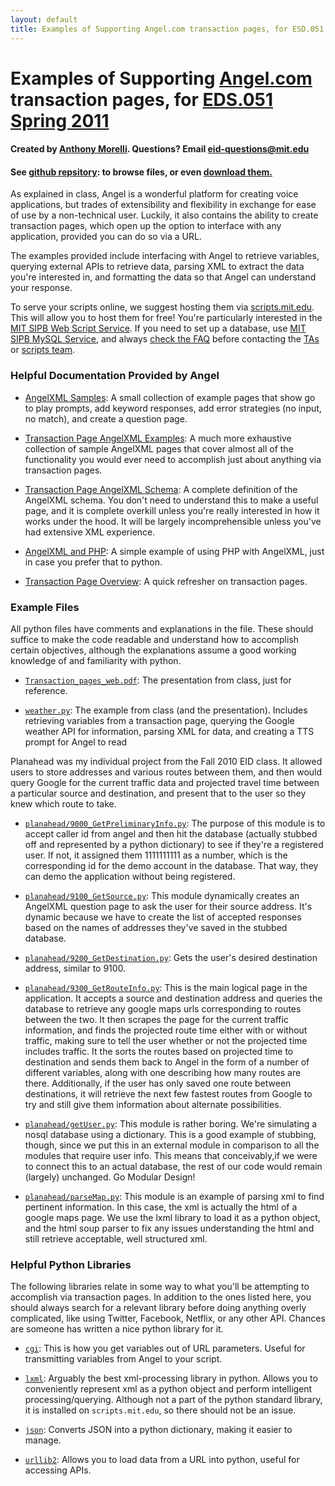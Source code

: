 ```yaml
--- 
layout: default
title: Examples of Supporting Angel.com transaction pages, for ESD.051 Spring 2011
---
```


# Examples of Supporting [Angel.com][angel] transaction pages, for [EDS.051 Spring 2011][esd.051]
[angel]: http://www.angel.com       "Angel.com"
[esd.051]: https://stellar.mit.edu/S/course/ESD/sp11/ESD.051/index.html     "MIT ESD.051"

#### Created by [Anthony Morelli][nm]. Questions? Email [eid-questions@mit.edu][eq]
[nm]: https://github.com/nearlymonolith
[eq]: mailto:eid-questions@mit.edu

#### See [github repsitory][git]: to browse files, or even [download them.][dl]
[git]: https://github.com/nearlymonolith/ESD.051-Examples
[dl]: https://github.com/nearlymonolith/ESD.051-Examples/archives/master

As explained in class, Angel is a wonderful platform for creating voice applications, but
trades of extensibility and flexibility in exchange for ease of use by a non-technical
user. Luckily, it also contains the ability to create transaction pages, which open
up the option to interface with any application, provided you can do so via a URL.

The examples provided include interfacing with Angel to retrieve variables, querying
external APIs to retrieve data, parsing XML to extract the data you're interested in,
and formatting the data so that Angel can understand your response.

To serve your scripts online, we suggest hosting them via [scripts.mit.edu][scripts]. This
will allow you to host them for free! You're particularly interested in the
[MIT SIPB Web Script Service][sipbscripts]. If you need to set up a database, use
[MIT SIPB MySQL Service][sql], and always [check the FAQ][faq] before contacting the [TAs][ta] or 
[scripts team][scriptemail].

[scripts]: http://scripts.mit.edu/
[sipbscripts]: http://scripts.mit.edu/web/
[sql]: http://scripts.mit.edu/mysql/
[faq]: http://scripts.mit.edu/faq/
[ta]: mailto:eid-questions@mit.edu
[scriptemail]: mailto:eid-questions@mit.edu

### Helpful Documentation Provided by Angel

 - [AngelXML Samples][1]: A small collection of example pages that show go to play prompts, add
   keyword responses, add error strategies (no input, no match), and create a
   question page.

 - [Transaction Page AngelXML Examples][2]: A much more exhaustive collection of sample
   AngelXML pages that cover almost all of the functionality you would ever need to
   accomplish just about anything via transaction pages.

 - [Transaction Page AngelXML Schema][3]: A complete definition of the AngelXML schema.
   You don't need to understand this to make a useful page, and it is complete overkill
   unless you're really interested in how it works under the hood. It will be largely
   incomprehensible unless you've had extensive XML experience.

 - [AngelXML and PHP][4]: A simple example of using PHP with AngelXML, just in case you
   prefer that to python.

 - [Transaction Page Overview][5]: A quick refresher on transaction pages.

[1]: https://www.socialtext.net/ivrwiki/angelxml_samples
[2]: https://www.socialtext.net/ivrwiki/transaction_page_angelxml_examples
[3]: https://www.socialtext.net/ivrwiki/index.cgi?transaction_page_angelxml
[4]: https://www.socialtext.net/ivrwiki/angelxml_and_php
[5]: https://www.socialtext.net/ivrwiki/transaction_page_overview

### Example Files

All python files have comments and explanations in the file. These should suffice to
make the code readable and understand how to accomplish certain objectives, although
the explanations assume a good working knowledge of and familiarity with python.

 - [`Transaction_pages_web.pdf`][e1]: The presentation from class, just for reference.

 - [`weather.py`][e2]: The example from class (and the presentation). Includes retrieving
   variables from a transaction page, querying the Google weather API for information,
   parsing XML for data, and creating a TTS prompt for Angel to read

Planahead was my individual project from the Fall 2010 EID class. It allowed users to
store addresses and various routes between them, and then would query Google for the current
traffic data and projected travel time between a particular source and destination,
and present that to the user so they knew which route to take.

 - [`planahead/9000_GetPreliminaryInfo.py`][e3]: The purpose of this module is to accept caller id 
   from angel and then hit the database (actually stubbed off and represented by a python 
   dictionary) to see if they're a registered user. If not, it assigned them 1111111111 as 
   a number, which is the corresponding id for the demo account in the database. That way, 
   they can demo the application without being registered.

 - [`planahead/9100_GetSource.py`][e4]: This module dynamically creates an AngelXML question page to ask 
   the user for their source address. It's dynamic because we have to create the list of
   accepted responses based on the names of addresses they've saved in the stubbed database.

 - [`planahead/9200_GetDestination.py`][e5]: Gets the user's desired destination address, similar
   to 9100.

 - [`planahead/9300_GetRouteInfo.py`][e6]: This is the main logical page in the application. It 
   accepts a source and destination address and queries the database to retrieve any google 
   maps urls corresponding to routes between the two.  It then scrapes the page for the 
   current traffic information, and finds the projected route time either with or without
   traffic, making sure to tell the user whether or not the projected time includes traffic.
   It the sorts the routes based on projected time to destination and sends them back to Angel
   in the form of a number of different variables, along with one describing how many routes
   are there.  Additionally, if the user has only saved one route between destinations, it 
   will retrieve the next few fastest routes from Google to try and still give them information
   about alternate possibilities.

 - [`planahead/getUser.py`][e7]: This module is rather boring. We're simulating a nosql database 
   using a dictionary.  This is a good example of stubbing, though, since we put this in 
   an external module in comparison to all the modules that require user info. This means 
   that conceivably,if we were to connect this to an actual database, the rest of our code 
   would remain (largely) unchanged. Go Modular Design!

 - [`planahead/parseMap.py`][e8]: This module is an example of parsing xml to find pertinent 
   information. In this case, the xml is actually the html of a google maps page. We use 
   the lxml library to load it as a python object, and the html soup parser to fix any
   issues understanding the html and still retrieve acceptable, well structured xml.

[e1]: static/Transaction_pages_web.pdf
[e2]: weather_py.html
[e3]: 9000.html
[e4]: 9100.html
[e5]: 9200.html
[e6]: 9300.html
[e7]: getuser.html
[e8]: parseMap.html

### Helpful Python Libraries

The following libraries relate in some way to what you'll be attempting to accomplish
via transaction pages. In addition to the ones listed here, you should always search for
a relevant library before doing anything overly complicated, like using Twitter, Facebook,
Netflix, or any other API. Chances are someone has written a nice python library for it.

 - [`cgi`][a1]: This is how you get variables out of URL parameters. Useful for transmitting
   variables from Angel to your script.

 - [`lxml`][a2]: Arguably the best xml-processing library in python. Allows you to conveniently
   represent xml as a python object and perform intelligent processing/querying. Although not
   a part of the python standard library, it is installed on `scripts.mit.edu`, so there
   should not be an issue.

 - [`json`][a3]: Converts JSON into a python dictionary, making it easier to manage.

 - [`urllib2`][a4]: Allows you to load data from a URL into python, useful for accessing APIs.

[a1]: http://docs.python.org/library/cgi.html
[a2]: http://lxml.de/
[a3]: http://docs.python.org/library/json.html
[a4]: http://docs.python.org/library/urllib2.html

